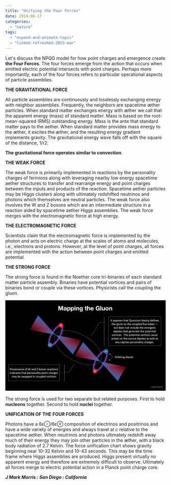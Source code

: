 ```yaml
---
title: "Unifying the Four Forces"
date: 2019-06-17
categories: 
  - "nature"
tags: 
  - "expand-and-animate-topic"
  - "linked-refreshed-2023-mar"
---
```


Let's discuss the NPQG model for how point charges and emergence create **the Four Forces**. The four forces emerge from the action that occurs when emitted electric potential intersects with point charges. Perhaps more importantly, each of the four forces refers to particular operational aspects of particle assemblies.

**THE GRAVITATIONAL FORCE**

All particle assemblies are continuously and losslessly exchanging energy with neighbor assemblies. Frequently, the neighbors are spacetime æther particles. When standard matter exchanges energy with æther we call that the apparent energy (mass) of standard matter. Mass is based on the root-mean-squared (RMS) outstanding energy. Mass is the ante that standard matter pays to the aether. When standard matter provides mass energy to the æther, it excites the æther, and the resulting energy gradient implements gravity. The gravitational energy wave falls off with the square of the distance, 1/r2.

**The gravitational force operates similar to convection**.

**THE WEAK FORCE**

The weak force is primarily implemented in reactions by the personality charges of fermions along with leveraging nearby low energy spacetime aether structures to transfer and rearrange energy and point charges between the inputs and products of the reaction. Spacetime aether particles may be Higgs clusters along with ultimately redshifted neutrinos and photons which themselves are neutral particles. The weak force also involves the W and Z bosons which are an intermediate structure in a reaction aided by spacetime aether Higgs assemblies. The weak force merges with the electromagnetic force at high energy.

**THE ELECTROMAGNETIC FORCE**

Scientists claim that the electromagnetic force is implemented by the photon and acts on electric charge at the scales of atoms and molecules, i.e., electrons and protons. However, at the level of point charges, all forces are implemented with the action between point charges and emitted potential.

**THE STRONG FORCE**

The strong force is found in the Noether core tri-binaries of each standard matter particle assembly. Binaries have potential vortices and pairs of binaries bond or couple via these vortices. Physicists call the coupling the gluon.

![](images/gluonmapping.png)

The strong force is used for two separate but related purposes. First to hold **nucleons** together. Second to hold **nuclei** together.

**UNIFICATION OF THE FOUR FORCES**

Photons have a 6ε⊖/6ε⊕ composition of electrinos and positrinos and have a wide variety of energies and always travel at c relative to the spacetime aether. When neutrinos and photons ultimately redshift away much of their energy they may join other particles in the æther, with a black body radiation of 2.7 Kelvin. The force unification chart shows gravity beginning near 10\-32 Kelvin and 10\-43 seconds. This may be the time frame where Higgs assemblies are produced. Higgs present virtually no apparent energy and therefore are extremely difficult to observe. Ultimately all forces merge to electric potential action in a Planck point charge core.

_**J Mark Morris : San Diego : California**_
